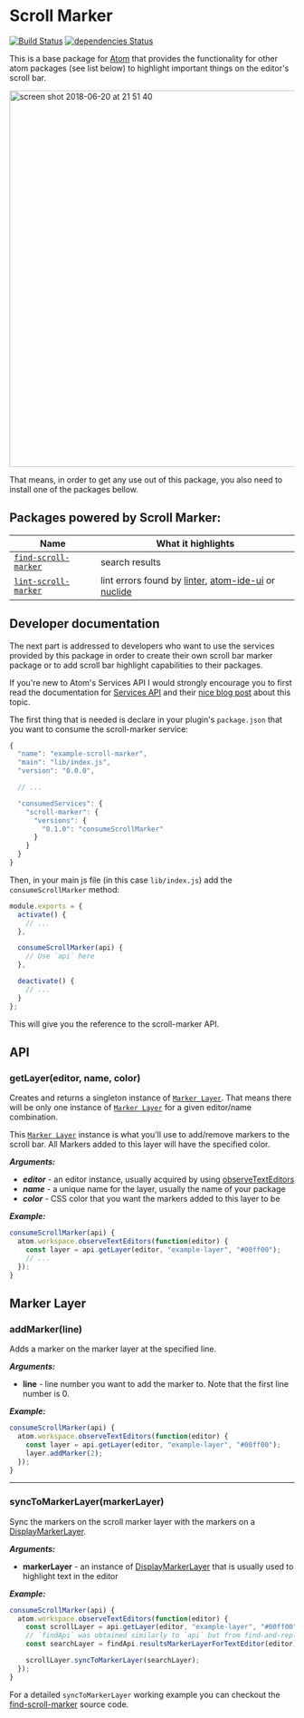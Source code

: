 # Scroll Marker

[![Build Status](https://travis-ci.org/surdu/scroll-marker.svg?branch=master)](https://travis-ci.org/surdu/scroll-marker)
[![dependencies Status](https://david-dm.org/surdu/scroll-marker/status.svg)](https://david-dm.org/surdu/scroll-marker)

This is a base package for [Atom](https://atom.io/) that provides the functionality for other atom packages (see list below) to highlight important things on the editor's scroll bar.

<img width="664" alt="screen shot 2018-06-20 at 21 51 40" src="https://user-images.githubusercontent.com/11520795/41678646-40497f28-74d4-11e8-8625-d043f96e9bb8.png">

That means, in order to get any use out of this package, you also need to install one of the packages bellow.

## Packages powered by Scroll Marker:

Name | What it highlights
-----|------------------
 [`find-scroll-marker`](https://atom.io/packages/find-scroll-marker) | search results
 [`lint-scroll-marker`](https://atom.io/packages/lint-scroll-marker) | lint errors found by [linter](https://atom.io/packages/linter), [atom-ide-ui](https://atom.io/packages/atom-ide-ui) or [nuclide](https://atom.io/packages/nuclide)

## Developer documentation

The next part is addressed to developers who want to use the services provided by this package in order to create their own scroll bar marker package or to add scroll bar highlight capabilities to their packages.

If you're new to Atom's Services API I would strongly encourage you to first read the documentation for [Services API](https://flight-manual.atom.io/behind-atom/sections/interacting-with-other-packages-via-services/) and their [nice blog post](http://blog.atom.io/2015/03/25/new-services-API.html) about this topic.

The first thing that is needed is declare in your plugin's `package.json` that you want to consume the scroll-marker service:

```js
{
  "name": "example-scroll-marker",
  "main": "lib/index.js",
  "version": "0.0.0",

  // ...

  "consumedServices": {
    "scroll-marker": {
      "versions": {
        "0.1.0": "consumeScrollMarker"
      }
    }
  }
}
```

Then, in your main js file (in this case `lib/index.js`) add the `consumeScrollMarker` method:

```js
module.exports = {
  activate() {
    // ...
  },

  consumeScrollMarker(api) {
    // Use `api` here
  },

  deactivate() {
    // ...
  }
};
```

This will give you the reference to the scroll-marker API.

## API

### getLayer(editor, name, color)

Creates and returns a singleton instance of [`Marker Layer`](#marker-layer). That means there will be only one instance of [`Marker Layer`](#marker-layer) for a given editor/name combination.

This [`Marker Layer`](#marker-layer) instance is what you'll use to add/remove markers to the scroll bar. All Markers added to this layer will have the specified color.

**_Arguments:_**
 - **_editor_** - an editor instance, usually acquired by using [observeTextEditors](https://atom.io/docs/api/v1.28.0/Workspace#instance-observeTextEditors)
 - **_name_** - a unique name for the layer, usually the name of your package
 - **_color_** - CSS color that you want the markers added to this layer to be

**_Example:_**
```js
consumeScrollMarker(api) {
  atom.workspace.observeTextEditors(function(editor) {
    const layer = api.getLayer(editor, "example-layer", "#00ff00");
    // ...
  });
}
```

## Marker Layer

### addMarker(line)

Adds a marker on the marker layer at the specified line.


**_Arguments:_**
 - **line** - line number you want to add the marker to. Note that the first line number is 0.

**_Example:_**
```js
consumeScrollMarker(api) {
  atom.workspace.observeTextEditors(function(editor) {
    const layer = api.getLayer(editor, "example-layer", "#00ff00");
    layer.addMarker(2);
  });
}
```

---

### syncToMarkerLayer(markerLayer)

Sync the markers on the scroll marker layer with the markers on a [DisplayMarkerLayer](https://atom.io/docs/api/v1.9.5/DisplayMarkerLayer).

**_Arguments:_**
 - **markerLayer** - an instance of [DisplayMarkerLayer](https://atom.io/docs/api/v1.9.5/DisplayMarkerLayer) that is usually used to highlight text in the editor

**_Example:_**
```js
consumeScrollMarker(api) {
  atom.workspace.observeTextEditors(function(editor) {
    const scrollLayer = api.getLayer(editor, "example-layer", "#00ff00");
    // `findApi` was obtained similarly to `api` but from find-and-replace package
    const searchLayer = findApi.resultsMarkerLayerForTextEditor(editor);

    scrollLayer.syncToMarkerLayer(searchLayer);
  });
}
```

For a detailed `syncToMarkerLayer` working example you can checkout the [find-scroll-marker](https://github.com/surdu/find-scroll-marker) source code.
